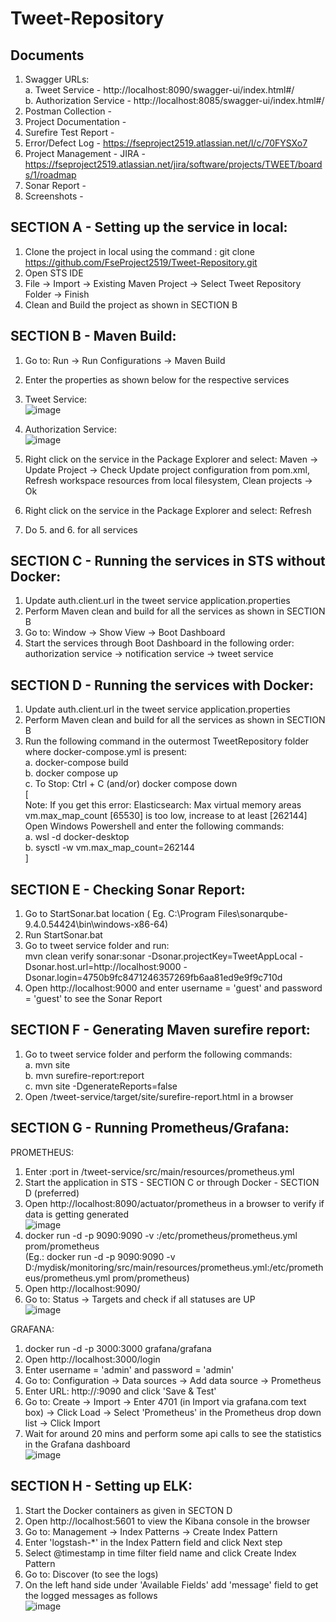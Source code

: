 # Tweet-Repository
## Documents  
1. Swagger URLs:  
    a. Tweet Service - http://localhost:8090/swagger-ui/index.html#/  
    b. Authorization Service - http://localhost:8085/swagger-ui/index.html#/  
2. Postman Collection -  
3. Project Documentation -  
4. Surefire Test Report -  
5. Error/Defect Log - https://fseproject2519.atlassian.net/l/c/70FYSXo7  
6. Project Management - JIRA - https://fseproject2519.atlassian.net/jira/software/projects/TWEET/boards/1/roadmap  
7. Sonar Report -  
8. Screenshots -  
  
## SECTION A - Setting up the service in local:  
1. Clone the project in local using the command : git clone https://github.com/FseProject2519/Tweet-Repository.git   
2. Open STS IDE  
3. File -> Import -> Existing Maven Project -> Select Tweet Repository Folder -> Finish  
4. Clean and Build the project as shown in SECTION B  
  
## SECTION B - Maven Build:  
1. Go to: Run -> Run Configurations -> Maven Build  
2. Enter the properties as shown below for the respective services  
3. Tweet Service:  
![image](https://user-images.githubusercontent.com/104539687/173216312-4901d028-74af-4ac3-a1a0-388b5776b6e1.png)  
  
4. Authorization Service:  
![image](https://user-images.githubusercontent.com/104539687/173216470-4b7f6667-7599-4345-af8e-95bf324db120.png)  
  
5. Right click on the service in the Package Explorer and select: Maven -> Update Project -> Check Update project configuration from pom.xml, Refresh workspace   resources from  local filesystem, Clean projects -> Ok  
6. Right click on the service in the Package Explorer and select: Refresh  
7. Do 5. and 6. for all services  
  
## SECTION C - Running the services in STS without Docker:  
1. Update auth.client.url in the tweet service application.properties  
2. Perform Maven clean and build for all the services as shown in SECTION B  
3. Go to: Window -> Show View -> Boot Dashboard  
4. Start the services through Boot Dashboard in the following order:  
    authorization service -> notification service -> tweet service  
  
## SECTION D - Running the services with Docker:  
1. Update auth.client.url in the tweet service application.properties  
2. Perform Maven clean and build for all the services as shown in SECTION B   
3. Run the following command in the outermost TweetRepository folder where docker-compose.yml is present:  
      a. docker-compose build  
      b. docker compose up  
      c. To Stop: Ctrl + C (and/or) docker compose down  
 [  
 Note: If you get this error: Elasticsearch: Max virtual memory areas vm.max_map_count [65530] is too low, increase to at least [262144]  
 Open Windows Powershell and enter the following commands:  
 a. wsl -d docker-desktop  
 b. sysctl -w vm.max_map_count=262144  
 ]  
  
## SECTION E - Checking Sonar Report:  
1. Go to StartSonar.bat location ( Eg. C:\Program Files\sonarqube-9.4.0.54424\bin\windows-x86-64)  
2. Run StartSonar.bat  
3. Go to tweet service folder and run:  
   mvn clean verify sonar:sonar -Dsonar.projectKey=TweetAppLocal -Dsonar.host.url=http://localhost:9000 -Dsonar.login=4750b9fc8471246357269fb6aa81ed9e9f9c710d  
4. Open http://localhost:9000 and enter username = 'guest' and password = 'guest' to see the Sonar Report  
    
## SECTION F - Generating Maven surefire report:  
1. Go to tweet service folder and perform the following commands:  
    a. mvn site  
    b. mvn surefire-report:report  
    c. mvn site -DgenerateReports=false  
2. Open /tweet-service/target/site/surefire-report.html in a browser  
  
## SECTION G - Running Prometheus/Grafana:  
PROMETHEUS:  
1. Enter <Your IP address>:port in /tweet-service/src/main/resources/prometheus.yml  
2. Start the application in STS - SECTION C or through Docker - SECTION D (preferred)  
3. Open http://localhost:8090/actuator/prometheus in a browser to verify if data is getting generated  
  ![image](https://user-images.githubusercontent.com/104539687/173221594-ab002ef9-c9e0-40a3-9be4-1b1dc756da79.png)  
4. docker run -d -p 9090:9090 -v <complete path to the prometheus.yml file>:/etc/prometheus/prometheus.yml prom/prometheus  
  (Eg.: docker run -d -p 9090:9090 -v D:/mydisk/monitoring/src/main/resources/prometheus.yml:/etc/prometheus/prometheus.yml prom/prometheus)  
5. Open http://localhost:9090/  
6. Go to: Status -> Targets and check if all statuses are UP  
![image](https://user-images.githubusercontent.com/104539687/173221655-d10a8c40-fca4-4fee-9eac-61417593688a.png)  

GRAFANA:  
1. docker run -d -p 3000:3000 grafana/grafana  
2. Open http://localhost:3000/login  
3. Enter username = 'admin' and password = 'admin'  
4. Go to: Configuration -> Data sources -> Add data source -> Prometheus  
5. Enter URL: http://<Your IP address>:9090 and click 'Save & Test'    
6. Go to: Create -> Import -> Enter 4701 (in Import via grafana.com text box) -> Click Load -> Select 'Prometheus' in the Prometheus drop down list -> Click Import  
7. Wait for around 20 mins and perform some api calls to see the statistics in the Grafana dashboard  
![image](https://user-images.githubusercontent.com/104539687/173221548-0d68c973-bf5e-43d1-912f-9617303149ac.png)  
  
## SECTION H - Setting up ELK:  
1. Start the Docker containers as given in SECTON D
2. Open http://localhost:5601 to view the Kibana console in the browser  
3. Go to: Management -> Index Patterns -> Create Index Pattern  
4. Enter 'logstash-*' in the Index Pattern field and click Next step  
5. Select @timestamp in time filter field name and click Create Index Pattern  
6. Go to: Discover (to see the logs)  
7. On the left hand side under 'Available Fields' add 'message' field to get the logged messages as follows  
  ![image](https://user-images.githubusercontent.com/104539687/173272560-cf882511-3021-4ceb-b829-e959e19b03dc.png)  
